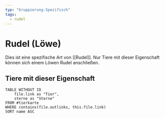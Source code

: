 ```yaml
---
typ: "Gruppierung-Spezifisch"
tags:
  - rudel
---  
```

# Rudel (Löwe)  
Dies ist eine spezifische Art von [[Rudel]]. Nur Tiere mit dieser Eigenschaft können sich einem Löwen Rudel anschließen.  

## Tiere mit dieser Eigenschaft  

```dataview 
TABLE WITHOUT ID   
	file.link as "Tier",   
	sterne as "Sterne" 
FROM #tierkarte 
WHERE contains(file.outlinks, this.file.link) 
SORT name ASC